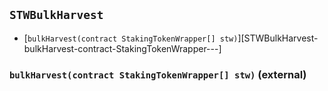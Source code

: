 ## <span id="STWBulkHarvest"></span> `STWBulkHarvest`



- [`bulkHarvest(contract StakingTokenWrapper[] stw)`][STWBulkHarvest-bulkHarvest-contract-StakingTokenWrapper---]
### <span id="STWBulkHarvest-bulkHarvest-contract-StakingTokenWrapper---"></span> `bulkHarvest(contract StakingTokenWrapper[] stw)` (external)



